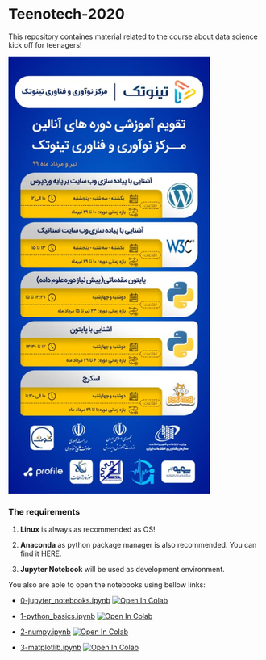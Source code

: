 # Teenotech-2020
This repository containes material related to the course about data science kick off for teenagers!

<p float="center">
    <img src="poster.jpeg" alt="posterSI" width="400"/>
</p>

### The requirements

  1. **Linux** is always as recommended as OS! 

  2. **Anaconda** as python package manager is also recommended. 
  You can find it [HERE](https://anaconda.org/ "Anaconda website").
  
  3. **Jupyter Notebook** will be used as development environment.
 
You also are able to open the notebooks using bellow links:

- [0-jupyter_notebooks.ipynb](https://github.com/vafaei-ar/Teenotech-2020/blob/master/0-jupyter_notebooks.ipynb) [![Open In Colab](https://colab.research.google.com/assets/colab-badge.svg)](https://colab.research.google.com/github/vafaei-ar/Teenotech-2020/blob/master/0-jupyter_notebooks.ipynb)

- [1-python_basics.ipynb](https://github.com/vafaei-ar/Teenotech-2020/blob/master/1-python_basics.ipynb) [![Open In Colab](https://colab.research.google.com/assets/colab-badge.svg)](https://colab.research.google.com/github/vafaei-ar/Teenotech-2020/blob/master/1-python_basics.ipynb)

- [2-numpy.ipynb](https://github.com/vafaei-ar/Teenotech-2020/blob/master/2-numpy.ipynb) [![Open In Colab](https://colab.research.google.com/assets/colab-badge.svg)](https://colab.research.google.com/github/vafaei-ar/Teenotech-2020/blob/master/2-numpy.ipynb)

- [3-matplotlib.ipynb](https://github.com/vafaei-ar/Teenotech-2020/blob/master/3-matplotlib.ipynb) [![Open In Colab](https://colab.research.google.com/assets/colab-badge.svg)](https://colab.research.google.com/github/vafaei-ar/Teenotech-2020/blob/master/3-matplotlib.ipynb)


